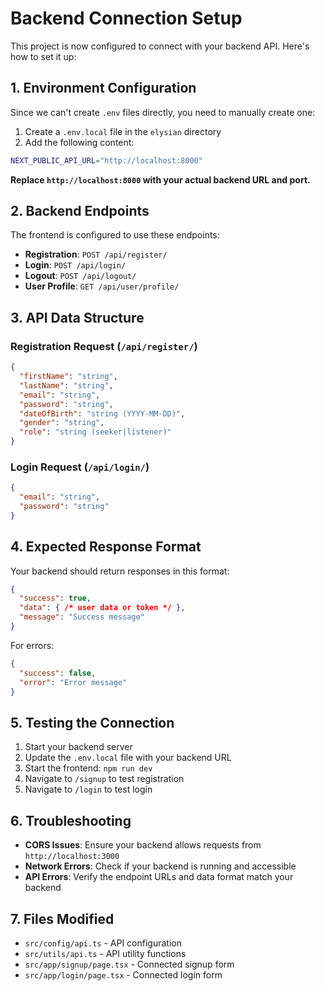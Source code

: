 # Backend Connection Setup

This project is now configured to connect with your backend API. Here's how to set it up:

## 1. Environment Configuration

Since we can't create `.env` files directly, you need to manually create one:

1. Create a `.env.local` file in the `elysian` directory
2. Add the following content:

```bash
NEXT_PUBLIC_API_URL="http://localhost:8000"
```

**Replace `http://localhost:8000` with your actual backend URL and port.**

## 2. Backend Endpoints

The frontend is configured to use these endpoints:

- **Registration**: `POST /api/register/`
- **Login**: `POST /api/login/`
- **Logout**: `POST /api/logout/`
- **User Profile**: `GET /api/user/profile/`

## 3. API Data Structure

### Registration Request (`/api/register/`)
```json
{
  "firstName": "string",
  "lastName": "string", 
  "email": "string",
  "password": "string",
  "dateOfBirth": "string (YYYY-MM-DD)",
  "gender": "string",
  "role": "string (seeker|listener)"
}
```

### Login Request (`/api/login/`)
```json
{
  "email": "string",
  "password": "string"
}
```

## 4. Expected Response Format

Your backend should return responses in this format:

```json
{
  "success": true,
  "data": { /* user data or token */ },
  "message": "Success message"
}
```

For errors:
```json
{
  "success": false,
  "error": "Error message"
}
```

## 5. Testing the Connection

1. Start your backend server
2. Update the `.env.local` file with your backend URL
3. Start the frontend: `npm run dev`
4. Navigate to `/signup` to test registration
5. Navigate to `/login` to test login

## 6. Troubleshooting

- **CORS Issues**: Ensure your backend allows requests from `http://localhost:3000`
- **Network Errors**: Check if your backend is running and accessible
- **API Errors**: Verify the endpoint URLs and data format match your backend

## 7. Files Modified

- `src/config/api.ts` - API configuration
- `src/utils/api.ts` - API utility functions
- `src/app/signup/page.tsx` - Connected signup form
- `src/app/login/page.tsx` - Connected login form
